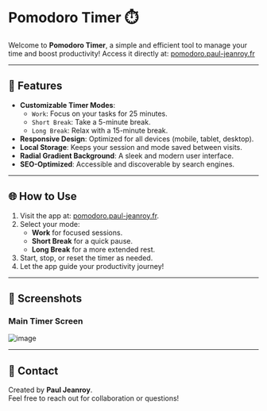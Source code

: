 # Pomodoro Timer ⏱️

Welcome to **Pomodoro Timer**, a simple and efficient tool to manage your time and boost productivity! Access it directly at: [pomodoro.paul-jeanroy.fr](https://pomodoro.paul-jeanroy.fr)

---

## 🚀 Features

- **Customizable Timer Modes**:
  - `Work`: Focus on your tasks for 25 minutes.
  - `Short Break`: Take a 5-minute break.
  - `Long Break`: Relax with a 15-minute break.
- **Responsive Design**: Optimized for all devices (mobile, tablet, desktop).
- **Local Storage**: Keeps your session and mode saved between visits.
- **Radial Gradient Background**: A sleek and modern user interface.
- **SEO-Optimized**: Accessible and discoverable by search engines.

---

## 🌐 How to Use

1. Visit the app at: [pomodoro.paul-jeanroy.fr](https://pomodoro.paul-jeanroy.fr).
2. Select your mode:
   - **Work** for focused sessions.
   - **Short Break** for a quick pause.
   - **Long Break** for a more extended rest.
3. Start, stop, or reset the timer as needed.
4. Let the app guide your productivity journey!

---

## 📸 Screenshots

### **Main Timer Screen**
![image](<img width="1710" alt="image" src="https://github.com/user-attachments/assets/436b1bd7-c6a2-41df-a132-31fa0419280e" />
)


---

## 📧 Contact

Created by **Paul Jeanroy**.  
Feel free to reach out for collaboration or questions!
